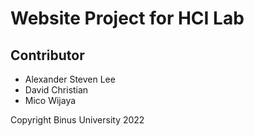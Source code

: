# Website Project for HCI Lab
## Contributor
* Alexander Steven Lee
* David Christian
* Mico Wijaya

Copyright Binus University 2022